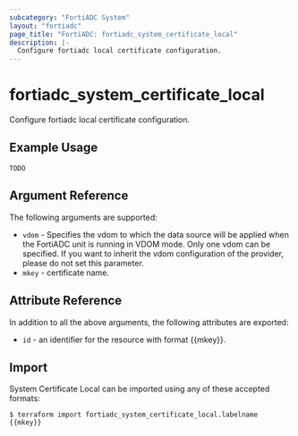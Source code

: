 ```yaml
---
subcategory: "FortiADC System"
layout: "fortiadc"
page_title: "FortiADC: fortiadc_system_certificate_local"
description: |-
  Configure fortiadc local certificate configuration.
---
```


# fortiadc_system_certificate_local
Configure fortiadc local certificate configuration.

## Example Usage
```hcl
TODO
```

## Argument Reference

The following arguments are supported:

* `vdom` - Specifies the vdom to which the data source will be applied when the FortiADC unit is running in VDOM mode. Only one vdom can be specified. If you want to inherit the vdom configuration of the provider, please do not set this parameter.
* `mkey` - certificate name.


## Attribute Reference

In addition to all the above arguments, the following attributes are exported:
* `id` - an identifier for the resource with format {{mkey}}.

## Import
 System Certificate Local can be imported using any of these accepted formats:
```
$ terraform import fortiadc_system_certificate_local.labelname {{mkey}}
```
